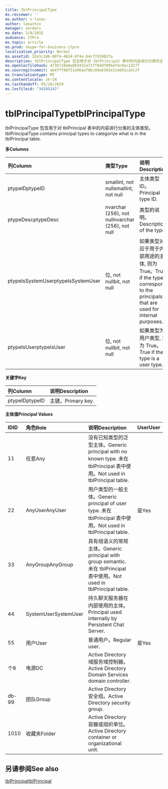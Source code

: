 ```yaml
---
title: tblPrincipalType
ms.reviewer: ''
ms.author: v-lanac
author: lanachin
manager: serdars
ms.date: 3/9/2015
audience: ITPro
ms.topic: article
ms.prod: skype-for-business-itpro
localization_priority: Normal
ms.assetid: 32e1c1d6-80f4-4624-bf4e-b4c77d3982fa
description: tblPrincipalType 包含用于对 tblPrincipal 表中的内容进行分类的主体类型。
ms.openlocfilehash: 473b718a8a863432a71ff04d709bef4c0ac1327f
ms.sourcegitcommit: ab47ff88f51a96aaf8bc99a6303e114d41ca5c2f
ms.translationtype: MT
ms.contentlocale: zh-CN
ms.lasthandoff: 05/20/2019
ms.locfileid: "34295242"
---
```

# <a name="tblprincipaltype"></a><span data-ttu-id="1856e-103">tblPrincipalType</span><span class="sxs-lookup"><span data-stu-id="1856e-103">tblPrincipalType</span></span>
 
<span data-ttu-id="1856e-104">tblPrincipalType 包含用于对 tblPrincipal 表中的内容进行分类的主体类型。</span><span class="sxs-lookup"><span data-stu-id="1856e-104">tblPrincipalType contains principal types to categorize what is in the tblPrincipal table.</span></span>
  
<span data-ttu-id="1856e-105">**多**</span><span class="sxs-lookup"><span data-stu-id="1856e-105">**Columns**</span></span>

|<span data-ttu-id="1856e-106">**列**</span><span class="sxs-lookup"><span data-stu-id="1856e-106">**Column**</span></span>|<span data-ttu-id="1856e-107">**类型**</span><span class="sxs-lookup"><span data-stu-id="1856e-107">**Type**</span></span>|<span data-ttu-id="1856e-108">**说明**</span><span class="sxs-lookup"><span data-stu-id="1856e-108">**Description**</span></span>|
|:-----|:-----|:-----|
|<span data-ttu-id="1856e-109">ptypeID</span><span class="sxs-lookup"><span data-stu-id="1856e-109">ptypeID</span></span>  <br/> |<span data-ttu-id="1856e-110">smallint, not null</span><span class="sxs-lookup"><span data-stu-id="1856e-110">smallint, not null</span></span>  <br/> |<span data-ttu-id="1856e-111">主体类型 ID。</span><span class="sxs-lookup"><span data-stu-id="1856e-111">Principal type ID.</span></span>  <br/> |
|<span data-ttu-id="1856e-112">ptypeDesc</span><span class="sxs-lookup"><span data-stu-id="1856e-112">ptypeDesc</span></span>  <br/> |<span data-ttu-id="1856e-113">nvarchar (256), not null</span><span class="sxs-lookup"><span data-stu-id="1856e-113">nvarchar (256), not null</span></span>  <br/> |<span data-ttu-id="1856e-114">类型的说明。</span><span class="sxs-lookup"><span data-stu-id="1856e-114">Description of the type.</span></span>  <br/> |
|<span data-ttu-id="1856e-115">ptypeIsSystemUser</span><span class="sxs-lookup"><span data-stu-id="1856e-115">ptypeIsSystemUser</span></span>  <br/> |<span data-ttu-id="1856e-116">位, not null</span><span class="sxs-lookup"><span data-stu-id="1856e-116">bit, not null</span></span>  <br/> |<span data-ttu-id="1856e-117">如果类型对应于用于内部用途的主体, 则为 True。</span><span class="sxs-lookup"><span data-stu-id="1856e-117">True if the type corresponds to the principals that are used for internal purposes.</span></span>  <br/> |
|<span data-ttu-id="1856e-118">ptypeIsUser</span><span class="sxs-lookup"><span data-stu-id="1856e-118">ptypeIsUser</span></span>  <br/> |<span data-ttu-id="1856e-119">位, not null</span><span class="sxs-lookup"><span data-stu-id="1856e-119">bit, not null</span></span>  <br/> |<span data-ttu-id="1856e-120">如果类型为用户类型, 则为 True。</span><span class="sxs-lookup"><span data-stu-id="1856e-120">True if the type is a user type.</span></span>  <br/> |
   
<span data-ttu-id="1856e-121">**关键字**</span><span class="sxs-lookup"><span data-stu-id="1856e-121">**Key**</span></span>

|<span data-ttu-id="1856e-122">**列**</span><span class="sxs-lookup"><span data-stu-id="1856e-122">**Column**</span></span>|<span data-ttu-id="1856e-123">**说明**</span><span class="sxs-lookup"><span data-stu-id="1856e-123">**Description**</span></span>|
|:-----|:-----|
|<span data-ttu-id="1856e-124">ptypeID</span><span class="sxs-lookup"><span data-stu-id="1856e-124">ptypeID</span></span>  <br/> |<span data-ttu-id="1856e-125">主键。</span><span class="sxs-lookup"><span data-stu-id="1856e-125">Primary key.</span></span>  <br/> |
   
<span data-ttu-id="1856e-126">**主体值**</span><span class="sxs-lookup"><span data-stu-id="1856e-126">**Principal Values**</span></span>

|<span data-ttu-id="1856e-127">**ID**</span><span class="sxs-lookup"><span data-stu-id="1856e-127">**ID**</span></span>|<span data-ttu-id="1856e-128">**角色**</span><span class="sxs-lookup"><span data-stu-id="1856e-128">**Role**</span></span>|<span data-ttu-id="1856e-129">**说明**</span><span class="sxs-lookup"><span data-stu-id="1856e-129">**Description**</span></span>|<span data-ttu-id="1856e-130">**User**</span><span class="sxs-lookup"><span data-stu-id="1856e-130">**User**</span></span>|
|:-----|:-----|:-----|:-----|
|<span data-ttu-id="1856e-131">1</span><span class="sxs-lookup"><span data-stu-id="1856e-131">1</span></span>  <br/> |<span data-ttu-id="1856e-132">任意</span><span class="sxs-lookup"><span data-stu-id="1856e-132">Any</span></span>  <br/> |<span data-ttu-id="1856e-133">没有已知类型的泛型主体。</span><span class="sxs-lookup"><span data-stu-id="1856e-133">Generic principal with no known type.</span></span> <span data-ttu-id="1856e-134">未在 tblPrincipal 表中使用。</span><span class="sxs-lookup"><span data-stu-id="1856e-134">Not used in tblPrincipal table.</span></span>  <br/> ||
|<span data-ttu-id="1856e-135">2</span><span class="sxs-lookup"><span data-stu-id="1856e-135">2</span></span>  <br/> |<span data-ttu-id="1856e-136">AnyUser</span><span class="sxs-lookup"><span data-stu-id="1856e-136">AnyUser</span></span>  <br/> |<span data-ttu-id="1856e-137">用户类型的一般主体。</span><span class="sxs-lookup"><span data-stu-id="1856e-137">Generic principal of user type.</span></span> <span data-ttu-id="1856e-138">未在 tblPrincipal 表中使用。</span><span class="sxs-lookup"><span data-stu-id="1856e-138">Not used in tblPrincipal table.</span></span>  <br/> |<span data-ttu-id="1856e-139">是</span><span class="sxs-lookup"><span data-stu-id="1856e-139">Yes</span></span>  <br/> |
|<span data-ttu-id="1856e-140">3</span><span class="sxs-lookup"><span data-stu-id="1856e-140">3</span></span>  <br/> |<span data-ttu-id="1856e-141">AnyGroup</span><span class="sxs-lookup"><span data-stu-id="1856e-141">AnyGroup</span></span>  <br/> |<span data-ttu-id="1856e-142">具有组语义的常规主体。</span><span class="sxs-lookup"><span data-stu-id="1856e-142">Generic principal with group semantic.</span></span> <span data-ttu-id="1856e-143">未在 tblPrincipal 表中使用。</span><span class="sxs-lookup"><span data-stu-id="1856e-143">Not used in tblPrincipal table.</span></span>  <br/> ||
|<span data-ttu-id="1856e-144">4</span><span class="sxs-lookup"><span data-stu-id="1856e-144">4</span></span>  <br/> |<span data-ttu-id="1856e-145">SystemUser</span><span class="sxs-lookup"><span data-stu-id="1856e-145">SystemUser</span></span>  <br/> |<span data-ttu-id="1856e-146">持久聊天服务器在内部使用的主体。</span><span class="sxs-lookup"><span data-stu-id="1856e-146">Principal used internally by Persistent Chat Server.</span></span>  <br/> ||
|<span data-ttu-id="1856e-147">5</span><span class="sxs-lookup"><span data-stu-id="1856e-147">5</span></span>  <br/> |<span data-ttu-id="1856e-148">用户</span><span class="sxs-lookup"><span data-stu-id="1856e-148">User</span></span>  <br/> |<span data-ttu-id="1856e-149">普通用户。</span><span class="sxs-lookup"><span data-stu-id="1856e-149">Regular user.</span></span>  <br/> |<span data-ttu-id="1856e-150">是</span><span class="sxs-lookup"><span data-stu-id="1856e-150">Yes</span></span>  <br/> |
|<span data-ttu-id="1856e-151">个</span><span class="sxs-lookup"><span data-stu-id="1856e-151">8</span></span>  <br/> |<span data-ttu-id="1856e-152">电源</span><span class="sxs-lookup"><span data-stu-id="1856e-152">DC</span></span>  <br/> |<span data-ttu-id="1856e-153">Active Directory 域服务域控制器。</span><span class="sxs-lookup"><span data-stu-id="1856e-153">Active Directory Domain Services domain controller.</span></span>  <br/> ||
|<span data-ttu-id="1856e-154">db-9</span><span class="sxs-lookup"><span data-stu-id="1856e-154">9</span></span>  <br/> |<span data-ttu-id="1856e-155">团队</span><span class="sxs-lookup"><span data-stu-id="1856e-155">Group</span></span>  <br/> |<span data-ttu-id="1856e-156">Active Directory 安全组。</span><span class="sxs-lookup"><span data-stu-id="1856e-156">Active Directory security group.</span></span>  <br/> ||
|<span data-ttu-id="1856e-157">10</span><span class="sxs-lookup"><span data-stu-id="1856e-157">10</span></span>  <br/> |<span data-ttu-id="1856e-158">收藏夹</span><span class="sxs-lookup"><span data-stu-id="1856e-158">Folder</span></span>  <br/> |<span data-ttu-id="1856e-159">Active Directory 容器或组织单位。</span><span class="sxs-lookup"><span data-stu-id="1856e-159">Active Directory container or organizational unit.</span></span>  <br/> ||
   
## <a name="see-also"></a><span data-ttu-id="1856e-160">另请参阅</span><span class="sxs-lookup"><span data-stu-id="1856e-160">See also</span></span>

[<span data-ttu-id="1856e-161">tblPrincipal</span><span class="sxs-lookup"><span data-stu-id="1856e-161">tblPrincipal</span></span>](tblprincipal.md)
